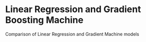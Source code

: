 # Linear Regression and Gradient Boosting Machine
Comparison of Linear Regression and Gradient Machine models
